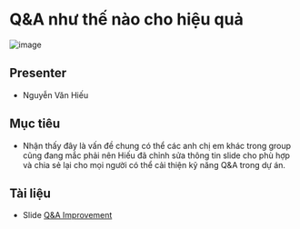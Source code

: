 # Q&A như thế nào cho hiệu quả
![image](https://user-images.githubusercontent.com/55786352/107244310-76f36780-6a60-11eb-91d8-1e06db1858a7.png)

## Presenter
- Nguyễn Văn Hiếu

## Mục tiêu
- Nhận thấy đây là vấn đề chung có thể các anh chị em khác trong group cũng đang mắc phải nên Hiếu đã chỉnh sửa thông tin slide cho phù hợp và chia sẻ lại cho mọi người có thể cải thiện kỹ năng Q&A trong dự án.

## Tài liệu
- Slide [Q&A Improvement](https://docs.google.com/presentation/d/1KxH8a6EF6d4Iw-5vEJjihgwUIlMSSI3v3qmluFFXsHU/edit#slide=id.g578dcad9b9_0_5)